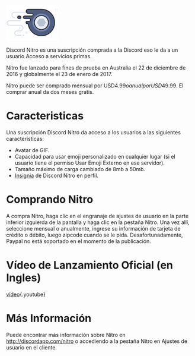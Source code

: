 <!-- TITLE: Spanish - Nitro -->

![Insignia Nitro](/uploads/nitro/nitrobadge.png "Insignia Nitro")

Discord Nitro es una suscripción comprada a la Discord eso le da a un usuario Acceso a servicios primas.

Nitro fue lanzado para fines de prueba en Australia el 22 de diciembre de 2016 y globalmente el 23 de enero de 2017.

Nitro puede ser comprado mensual por USD$4.99 o anual por USD$49.99. El comprar anual da dos meses gratis.

# Caracteristicas
Una suscripción Discord Nitro da acceso a los usuarios a las siguientes características:

* Avatar de GIF.
* Capacidad para usar emoji personalizado en cualquier lugar (si el usuario tiene el permiso Usar Emoji Externo en ese servidor).
* Tamaño máximo de carga cambiado de 8mb a 50mb.
* [Insignia](/insignias) de Discord Nitro en perfil.

# Comprando Nitro
A compra Nitro, haga clic en el engranaje de ajustes de usuario en la parte inferior izquierda de la pantalla y haga clic en la pestaña Nitro. Una vez allí, seleccione mensual o anualmente, ingrese su información de tarjeta de crédito o débito, luego zipcode cuando se le pida. Desafortunadamente, Paypal no está soportado en el momento de la publicación.

# Vídeo de Lanzamiento Oficial (en Ingles)

[vídeo](https://www.youtube.com/watch?v=psIIWROIvtM){.youtube}


# Más Información
Puede encontrar más información sobre Nitro en http://discordapp.com/nitro o accediendo a la pestaña Nitro en Ajustes de usuario en el cliente.